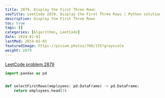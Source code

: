 ```yaml
---
title: 2879. Display the First Three Rows
seoTitle: LeetCode 2879. Display the First Three Rows | Python solution and explanation
description: Display the First Three Rows
toc: true
tags: []
categories: [Algorithms, LeetCode]
date: 2024-01-01
lastMod: 2024-01-01
featuredImage: https://picsum.photos/700/155?grayscale
weight: 2879
---
```


[LeetCode problem 2879](https://leetcode.com/problems/display-the-first-three-rows/)

```python
import pandas as pd


def selectFirstRows(employees: pd.DataFrame) -> pd.DataFrame:
    return employees.head(3)

```
